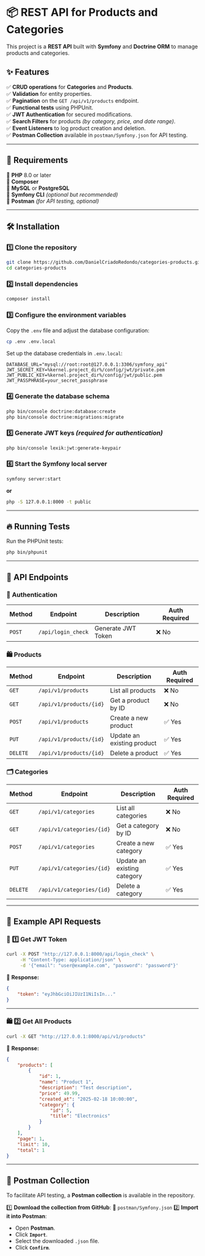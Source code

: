 # 📦 REST API for Products and Categories

This project is a **REST API** built with **Symfony** and **Doctrine ORM** to manage products and categories.

## ✨ Features

✅ **CRUD operations** for **Categories** and **Products**.  
✅ **Validation** for entity properties.  
✅ **Pagination** on the `GET /api/v1/products` endpoint.  
✅ **Functional tests** using PHPUnit.  
✅ **JWT Authentication** for secured modifications.  
✅ **Search Filters** for products *(by category, price, and date range)*.  
✅ **Event Listeners** to log product creation and deletion.  
✅ **Postman Collection** available in `postman/Symfony.json` for API testing.  

---

## 🚀 Requirements

🔹 **PHP** 8.0 or later  
🔹 **Composer**  
🔹 **MySQL** or **PostgreSQL**  
🔹 **Symfony CLI** *(optional but recommended)*  
🔹 **Postman** *(for API testing, optional)*  

---

## 🛠️ Installation

### 1️⃣ Clone the repository

```bash
git clone https://github.com/DanielCriadoRedondo/categories-products.git
cd categories-products
```

### 2️⃣ Install dependencies

```bash
composer install
```

### 3️⃣ Configure the environment variables

Copy the `.env` file and adjust the database configuration:

```bash
cp .env .env.local
```

Set up the database credentials in `.env.local`:

```
DATABASE_URL="mysql://root:root@127.0.0.1:3306/symfony_api"
JWT_SECRET_KEY=%kernel.project_dir%/config/jwt/private.pem
JWT_PUBLIC_KEY=%kernel.project_dir%/config/jwt/public.pem
JWT_PASSPHRASE=your_secret_passphrase
```

### 4️⃣ Generate the database schema

```bash
php bin/console doctrine:database:create
php bin/console doctrine:migrations:migrate
```

### 5️⃣ Generate JWT keys *(required for authentication)*

```bash
php bin/console lexik:jwt:generate-keypair
```

### 6️⃣ Start the Symfony local server

```bash
symfony server:start
```
**or**  
```bash
php -S 127.0.0.1:8000 -t public
```

---

## 🔥 Running Tests

Run the PHPUnit tests:

```bash
php bin/phpunit
```

---

## 📡 API Endpoints

### 📝 **Authentication**
| Method | Endpoint            | Description               | Auth Required |
|--------|---------------------|---------------------------|--------------|
| `POST` | `/api/login_check`  | Generate JWT Token       | ❌ No |

### 🛍 **Products**
| Method  | Endpoint                     | Description                 | Auth Required |
|---------|------------------------------|-----------------------------|--------------|
| `GET`   | `/api/v1/products`           | List all products           | ❌ No |
| `GET`   | `/api/v1/products/{id}`      | Get a product by ID         | ❌ No |
| `POST`  | `/api/v1/products`           | Create a new product        | ✅ Yes |
| `PUT`   | `/api/v1/products/{id}`      | Update an existing product  | ✅ Yes |
| `DELETE`| `/api/v1/products/{id}`      | Delete a product            | ✅ Yes |

### 🗂 **Categories**
| Method  | Endpoint                      | Description                 | Auth Required |
|---------|-------------------------------|-----------------------------|--------------|
| `GET`   | `/api/v1/categories`          | List all categories         | ❌ No |
| `GET`   | `/api/v1/categories/{id}`     | Get a category by ID        | ❌ No |
| `POST`  | `/api/v1/categories`          | Create a new category       | ✅ Yes |
| `PUT`   | `/api/v1/categories/{id}`     | Update an existing category | ✅ Yes |
| `DELETE`| `/api/v1/categories/{id}`     | Delete a category           | ✅ Yes |

---

## 📌 Example API Requests

### 🔑 **1️⃣ Get JWT Token**
```bash
curl -X POST "http://127.0.0.1:8000/api/login_check" \
     -H "Content-Type: application/json" \
     -d '{"email": "user@example.com", "password": "password"}'
```
📌 **Response:**
```json
{
    "token": "eyJhbGciOiJIUzI1NiIsIn..."
}
```

---

### 🛍 **2️⃣ Get All Products**
```bash
curl -X GET "http://127.0.0.1:8000/api/v1/products"
```
📌 **Response:**
```json
{
    "products": [
        {
            "id": 1,
            "name": "Product 1",
            "description": "Test description",
            "price": 49.99,
            "created_at": "2025-02-18 10:00:00",
            "category": {
                "id": 5,
                "title": "Electronics"
            }
        }
    ],
    "page": 1,
    "limit": 10,
    "total": 1
}
```

---

## 📜 **Postman Collection**
To facilitate API testing, a **Postman collection** is available in the repository.

1️⃣ **Download the collection from GitHub**: 
   📂 `postman/Symfony.json`
2️⃣ **Import it into Postman**: 
   - Open **Postman**.
   - Click **`Import`**.
   - Select the downloaded `.json` file.
   - Click **`Confirm`**.




